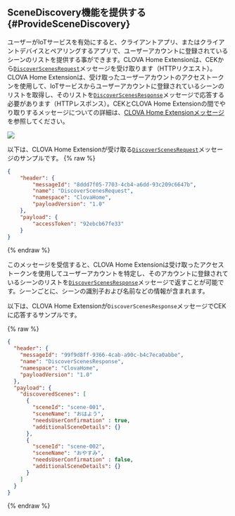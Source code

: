 <!-- tags: ClovaHome -->

## SceneDiscovery機能を提供する {#ProvideSceneDiscovery}

ユーザーがIoTサービスを有効にすると、クライアントアプリ、またはクライアントデバイスとペアリングするアプリで、ユーザーアカウントに登録されているシーンのリストを提供する事ができます。CLOVA Home Extensionは、CEKから[`DiscoverScenesRequest`](/CEK/References/ClovaHomeInterface/Discovery_Interfaces.md#DiscoverScenesRequest)メッセージを受け取ります（HTTPリクエスト）。CLOVA Home Extensionは、受け取ったユーザーアカウントのアクセストークンを使用して、IoTサービスからユーザーアカウントに登録されているシーンのリストを取得し、そのリストを[`DiscoverScenesResponse`](/CEK/References/ClovaHomeInterface/Discovery_Interfaces.md#DiscoverScenesResponse)メッセージで応答する必要があります（HTTPレスポンス）。CEKとCLOVA Home Extensionの間でやり取りするメッセージについての詳細は、[CLOVA Home Extensionメッセージ](/CEK/References/CEK_API_ClovaHome.md#ClovaHomeExtMessage)を参照してください。

![](/CEK/Assets/Images/CEK_Clova_Home_Extension_Sequence_Diagram_2.png)

以下は、CLOVA Home Extensionが受け取る[`DiscoverScenesRequest`](/CEK/References/ClovaHomeInterface/Discovery_Interfaces.md#DiscoverScenesRequest)メッセージのサンプルです。
{% raw %}
```json
{
    "header": {
        "messageId": "8ddd7f05-7703-4cb4-a6dd-93c209c6647b",
        "name": "DiscoverScenesRequest",
        "namespace": "ClovaHome",
        "payloadVersion": "1.0"
    },
    "payload": {
        "accessToken": "92ebcb67fe33"
    }
}
```
{% endraw %}

このメッセージを受信すると、CLOVA Home Extensionは受け取ったアクセストークンを使用してユーザーアカウントを特定し、そのアカウントに登録されているシーンのリストを[`DiscoverScenesResponse`](/CEK/References/ClovaHomeInterface/Discovery_Interfaces.md#DiscoverScenesResponse)メッセージで返すことが可能です。シーンごとに、シーンの識別子および名前などの情報が含まれます。

以下は、CLOVA Home Extensionが`DiscoverScenesResponse`メッセージでCEKに応答するサンプルです。

{% raw %}
```json
{
  "header": {
    "messageId": "99f9d8ff-9366-4cab-a90c-b4c7eca0abbe",
    "name": "DiscoverScenesResponse",
    "namespace": "ClovaHome",
    "payloadVersion": "1.0"
  },
  "payload": {
    "discoveredScenes": [
      {
        "sceneId": "scene-001",
        "sceneName": "おはよう",
        "needsUserConfirmation" : true,
        "additionalSceneDetails": {}
      },
      {
        "sceneId": "scene-002",
        "sceneName": "おやすみ",
        "needsUserConfirmation" : false,
        "additionalSceneDetails": {}
      }
    ]
  }
}
```
{% endraw %}
